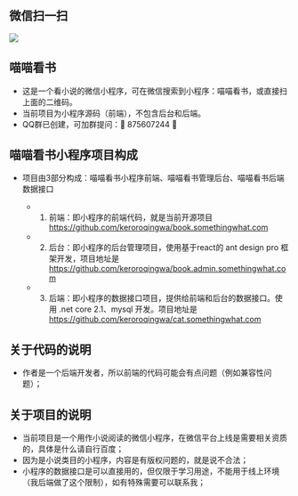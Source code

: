 
## 微信扫一扫
<img src="https://book.somethingwhat.com/images/qr_miaomiaobook.png?1"/>


## 喵喵看书
- 这是一个看小说的微信小程序，可在微信搜索到小程序：喵喵看书，或直接扫上面的二维码。
- 当前项目为小程序源码（前端），不包含后台和后端。
- QQ群已创建，可加群提问：🎉 875607244 🎉


## 喵喵看书小程序项目构成

- 项目由3部分构成：喵喵看书小程序前端、喵喵看书管理后台、喵喵看书后端数据接口

  - 1. 前端：即小程序的前端代码，就是当前开源项目 https://github.com/keroroqingwa/book.somethingwhat.com
  - 2. 后台：即小程序的后台管理项目，使用基于react的 ant design pro 框架开发，项目地址是       https://github.com/keroroqingwa/book.admin.somethingwhat.com
  - 3. 后端：即小程序的数据接口项目，提供给前端和后台的数据接口。使用 .net core 2.1、mysql 开发。项目地址是 https://github.com/keroroqingwa/cat.somethingwhat.com


## 关于代码的说明
- 作者是一个后端开发者，所以前端的代码可能会有点问题（例如兼容性问题）；


## 关于项目的说明
- 当前项目是一个用作小说阅读的微信小程序，在微信平台上线是需要相关资质的，具体是什么请自行百度；
- 因为是小说类目的小程序，内容是有版权问题的，就是说不合法；
- 小程序的数据接口是可以直接用的，但仅限于学习用途，不能用于线上环境（我后端做了这个限制），如有特殊需要可以联系我；
